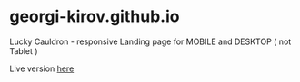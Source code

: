 # georgi-kirov.github.io

Lucky Cauldron - responsive Landing page for MOBILE and DESKTOP ( not Tablet )

Live version [here](https://georgi-kirov.github.io/)
